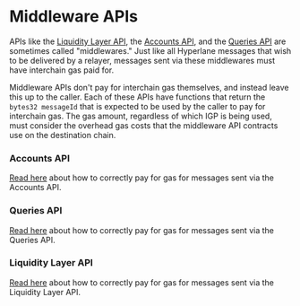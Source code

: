 # Middleware APIs

APIs like the [Liquidity Layer API](../../../apis-and-sdks/token-bridge-api.md), the [Accounts API](../../../apis/accounts/), and the [Queries API](../../../apis/query.md) are sometimes called "middlewares." Just like all Hyperlane messages that wish to be delivered by a relayer, messages sent via these middlewares must have interchain gas paid for.

Middleware APIs don't pay for interchain gas themselves, and instead leave this up to the caller. Each of these APIs have functions that return the `bytes32 messageId` that is expected to be used by the caller to pay for interchain gas. The gas amount, regardless of which IGP is being used, must consider the overhead gas costs that the middleware API contracts use on the destination chain.

### Accounts API

[Read here](../../../apis/accounts/#paying-for-interchain-gas) about how to correctly pay for gas for messages sent via the Accounts API.

### Queries API

[Read here](../../../apis/query.md#paying-for-interchain-gas) about how to correctly pay for gas for messages sent via the Queries API.

### Liquidity Layer API

[Read here](../../../apis-and-sdks/token-bridge-api.md#paying-for-interchain-gas) about how to correctly pay for gas for messages sent via the Liquidity Layer API.
